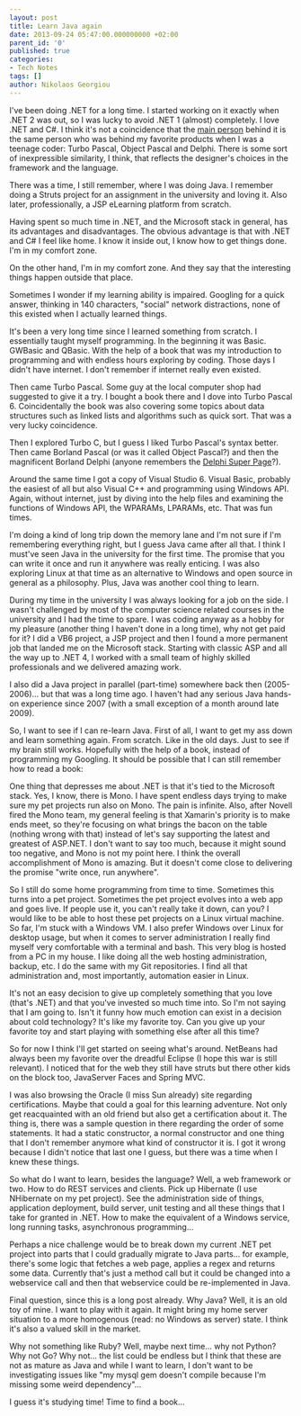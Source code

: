 ```yaml
---
layout: post
title: Learn Java again
date: 2013-09-24 05:47:00.000000000 +02:00
parent_id: '0'
published: true
categories:
- Tech Notes
tags: []
author: Nikolaos Georgiou
---
```


I've been doing .NET for a long time. I started working on it exactly when .NET 2 was out, so I was lucky to avoid .NET 1 (almost) completely. I love .NET and C#. I think it's not a coincidence that the <a href="http://en.wikipedia.org/wiki/Anders_Hejlsberg">main person</a> behind it is the same person who was behind my favorite products when I was a teenage coder: Turbo Pascal, Object Pascal and Delphi. There is some sort of inexpressible similarity, I think, that reflects the designer's choices in the framework and the language.

There was a time, I still remember, where I was doing Java. I remember doing a Struts project for an assignment in the university and loving it. Also later, professionally, a JSP eLearning platform from scratch.

Having spent so much time in .NET, and the Microsoft stack in general, has its advantages and disadvantages. The obvious advantage is that with .NET and C# I feel like home. I know it inside out, I know how to get things done. I'm in my comfort zone.

On the other hand, I'm in my comfort zone. And they say that the interesting things happen outside that place.

Sometimes I wonder if my learning ability is impaired. Googling for a quick answer, thinking in 140 characters, "social" network distractions, none of this existed when I actually learned things.

It's been a very long time since I learned something from scratch. I essentially taught myself programming. In the beginning it was Basic. GWBasic and QBasic. With the help of a book that was my introduction to programming and with endless hours exploring by coding. Those days I didn't have internet. I don't remember if internet really even existed.

Then came Turbo Pascal. Some guy at the local computer shop had suggested to give it a try. I bought a book there and I dove into Turbo Pascal 6. Coincidentally the book was also covering some topics about data structures such as linked lists and algorithms such as quick sort. That was a very lucky coincidence.

Then I explored Turbo C, but I guess I liked Turbo Pascal's syntax better. Then came Borland Pascal (or was it called Object Pascal?) and then the magnificent Borland Delphi (anyone remembers the <a href="http://delphi.icm.edu.pl/">Delphi Super Page</a>?).

Around the same time I got a copy of Visual Studio 6. Visual Basic, probably the easiest of all but also Visual C++ and programming using Windows API. Again, without internet, just by diving into the help files and examining the functions of Windows API, the WPARAMs, LPARAMs, etc. That was fun times.

I'm doing a kind of long trip down the memory lane and I'm not sure if I'm remembering everything right, but I guess Java came after all that. I think I must've seen Java in the university for the first time. The promise that you can write it once and run it anywhere was really enticing. I was also exploring Linux at that time as an alternative to Windows and open source in general as a philosophy. Plus, Java was another cool thing to learn.

During my time in the university I was always looking for a job on the side. I wasn't challenged by most of the computer science related courses in the university and I had the time to spare. I was coding anyway as a hobby for my pleasure (another thing I haven't done in a long time), why not get paid for it? I did a VB6 project, a JSP project and then I found a more permanent job that landed me on the Microsoft stack. Starting with classic ASP and all the way up to .NET 4, I worked with a small team of highly skilled professionals and we delivered amazing work.

I also did a Java project in parallel (part-time) somewhere back then (2005-2006)... but that was a long time ago. I haven't had any serious Java hands-on experience since 2007 (with a small exception of a month around late 2009).

So, I want to see if I can re-learn Java. First of all, I want to get my ass down and learn something again. From scratch. Like in the old days. Just to see if my brain still works. Hopefully with the help of a book, instead of programming my Googling. It should be possible that I can still remember how to read a book:

One thing that depresses me about .NET is that it's tied to the Microsoft stack. Yes, I know, there is Mono. I have spent endless days trying to make sure my pet projects run also on Mono. The pain is infinite. Also, after Novell fired the Mono team, my general feeling is that Xamarin's priority is to make ends meet, so they're focusing on what brings the bacon on the table (nothing wrong with that) instead of let's say supporting the latest and greatest of ASP.NET. I don't want to say too much, because it might sound too negative, and Mono is not my point here. I think the overall accomplishment of Mono is amazing. But it doesn't come close to delivering the promise "write once, run anywhere".

So I still do some home programming from time to time. Sometimes this turns into a pet project. Sometimes the pet project evolves into a web app and goes live. If people use it, you can't really take it down, can you? I would like to be able to host these pet projects on a Linux virtual machine. So far, I'm stuck with a Windows VM. I also prefer Windows over Linux for desktop usage, but when it comes to server administration I really find myself very comfortable with a terminal and bash. This very blog is hosted from a PC in my house. I like doing all the web hosting administration, backup, etc. I do the same with my Git repositories. I find all that administration and, most importantly, automation easier in Linux.

It's not an easy decision to give up completely something that you love (that's .NET) and that you've invested so much time into. So I'm not saying that I am going to. Isn't it funny how much emotion can exist in a decision about cold technology? It's like my favorite toy. Can you give up your favorite toy and start playing with something else after all this time?

So for now I think I'll get started on seeing what's around. NetBeans had always been my favorite over the dreadful Eclipse (I hope this war is still relevant). I noticed that for the web they still have struts but there other kids on the block too, JavaServer Faces and Spring MVC.

I was also browsing the Oracle (I miss Sun already) site regarding certifications. Maybe that could a goal for this learning adventure. Not only get reacquainted with an old friend but also get a certification about it. The thing is, there was a sample question in there regarding the order of some statements. It had a static constructor, a normal constructor and one thing that I don't remember anymore what kind of constructor it is. I got it wrong because I didn't notice that last one I guess, but there was a time when I knew these things.

So what do I want to learn, besides the language? Well, a web framework or two. How to do REST services and clients. Pick up Hibernate (I use NHibernate on my pet project). See the administration side of things, application deployment, build server, unit testing and all these things that I take for granted in .NET. How to make the equivalent of a Windows service, long running tasks, asynchronous programming...

Perhaps a nice challenge would be to break down my current .NET pet project into parts that I could gradually migrate to Java parts... for example, there's some logic that fetches a web page, applies a regex and returns some data. Currently that's just a method call but it could be changed into a webservice call and then that webservice could be re-implemented in Java.

Final question, since this is a long post already. Why Java? Well, it is an old toy of mine. I want to play with it again. It might bring my home server situation to a more homogenous (read: no Windows as server) state. I think it's also a valued skill in the market.

Why not something like Ruby? Well, maybe next time... why not Python? Why not Go? Why not... the list could be endless but I think that these are not as mature as Java and while I want to learn, I don't want to be investigating issues like "my mysql gem doesn't compile because I'm missing some weird dependency"...

I guess it's studying time! Time to find a book...
